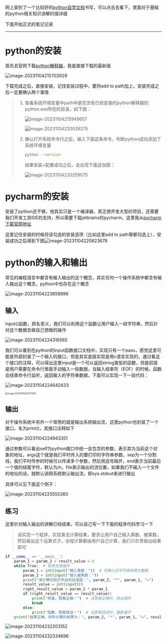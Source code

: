 网上查到了一个比较好的[python自学文档](https://www.liaoxuefeng.com/wiki/1016959663602400)书写，可以点击去看下，里面对于基础的python相关知识讲解的很详细

下面开始正式的笔记记录

***

# python的安装

首先去官网下载[python解释器](https://www.python.org/downloads/)，我是直接下载的最新版

![image-20231104215702629](https://gitee.com/zhurui_alan/typora_image_store/raw/master/typora_images/image-20231104215702629.png)

下载完成之后，直接安装，记住安装过程中，要将add to path加上，安装完成之后一定要确认两个事情

> 1. 查看系统环境变量中path中是否含有已经安装的python解释器的python.exe所在的目录，如下图：
>
>    ![image-20231104215949657](https://gitee.com/zhurui_alan/typora_image_store/raw/master/typora_images/image-20231104215949657.png)
>
>    ![image-20231104220039275](https://gitee.com/zhurui_alan/typora_image_store/raw/master/typora_images/image-20231104220039275.png)
>
> 2. 确认打开系统命令行之后，输入下面这条命令，判断python成功添加了系统环境变量
>
>    ```bash
>    python --version
>    ```
>
>    如果安装+配置成功之后，会出现下面这张图：
>
>    ![image-20231104220259075](https://gitee.com/zhurui_alan/typora_image_store/raw/master/typora_images/image-20231104220259075.png)

# pycharm的安装

安装了python还不够，他其实只是一个编译器，真正想开发大型的项目，还需要我们开发工具IDE的支持，所以需要下载jetbrains的pycharm，这里我从[pycharm下载官网地址](https://www.jetbrains.com/zh-cn/pycharm/download/?section=windows)

这里记住安装的时候将该勾选的安装选项（比如这里add to path等都勾选上），安装成功之后得到下图![image-20231104220823678](https://gitee.com/zhurui_alan/typora_image_store/raw/master/typora_images/image-20231104220823678.png)

# python的输入和输出

常见的编程语言中都含有输入输出的这个概念，其实任何一个操作系统中都含有输入输出这个概念，python中也存在这个概念

![image-20231104223858896](https://gitee.com/zhurui_alan/typora_image_store/raw/master/typora_images/image-20231104223858896.png)

## 输入

input()函数，顾名思义，我们可以利用这个函数让用户输入一段字符串，然后针对这个数据去做自己想做的操作

![image-20231104224316565](https://gitee.com/zhurui_alan/typora_image_store/raw/master/typora_images/image-20231104224316565.png)

我们可以看到在python的input函数接口文档中，实现只有一个pass，感觉这里可能是外部封装了一个输入的接口，但是其实底层实现是用c语言实现的，通过看这个接口的注释，可以得出这里input是一个可以返回string类型的函数，但是前提是用户需要在命令行里面手动输入一些数据，当输入结束符（EOF）的时候，函数会结束命令行监听，返回输入的字符串数据，下面可以实现一下一段代码：

![image-20231104224642433](https://gitee.com/zhurui_alan/typora_image_store/raw/master/typora_images/image-20231104224642433.png)

<img src="https://gitee.com/zhurui_alan/typora_image_store/raw/master/typora_images/image-20231104224721491.png" alt="image-20231104224721491" style="zoom:50%;" />

## 输出

对于操作系统中另外一个常用的就是输出系统输出流，这里python也封装了一个接口，名为print()，其接口注释如下

![image-20231104224943351](https://gitee.com/zhurui_alan/typora_image_store/raw/master/typora_images/image-20231104224943351.png)

通过参数可以看出self为python接口中统一会包含的参数，表示其为当前这个对象的地址，args这个就是我们平时传入的要打印的字符串参数，sep为一个分割线，我们平时传参的时候可以传递多个参数，然后用逗号隔开，end表示当前最后一个值的结尾字符，默认为/n，file表示输出的流位置，如果我们不输入一个文件的地址的话，就默认调用系统默认输出流，即sys.stdout来进行输出

具体可以见下面这个例子：

![image-20231104225555360](https://gitee.com/zhurui_alan/typora_image_store/raw/master/typora_images/image-20231104225555360.png)

## 练习

这里针对输入输出的讲解已经结束，可以自己写一下下面的程序代码学习一下

> 请实现一个程序，实现乘法计算结果，要求让用户自己输入乘数、被乘数，然后输出这个运算式子，全程计算都由用户自己计算，我们只负责输出结果即可

```python
if __name__ == '__main__':
    param_1 = param_2 = result_value = 0
    while True:  # 使用无限循环
        param_1 = int(input("输入乘数："))  # 将输入的字符串转换为整数
        param_2 = int(input("输入被乘数："))
        print("请计算你刚才所出的这道题：", param_2, "*", param_1, "=")
        result_value = int(input())
        right_result_value = param_2 * param_1
        if (right_result_value == result_value):
            print("恭喜，答案正确！")  # 当答案正确时，跳出循环
            break
        else:
            print("抱歉，答案错误！")  # 当答案错误时，重新循环
    print("结果正确，你所计算的结果为：", param_2, "*", param_1, "=", result_value)
```

![image-20231104232203152](https://gitee.com/zhurui_alan/typora_image_store/raw/master/typora_images/image-20231104232203152.png)

![image-20231104232334696](https://gitee.com/zhurui_alan/typora_image_store/raw/master/typora_images/image-20231104232334696.png)